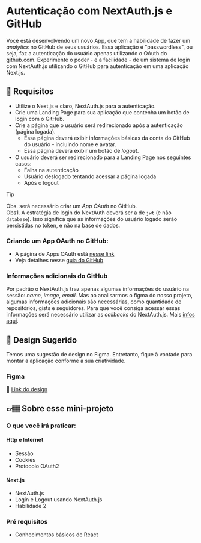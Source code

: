 # Autenticação com NextAuth.js e GitHub

Você está desenvolvendo um novo App, que tem a habilidade de fazer um _analytics_ no GitHub de seus usuários. Essa aplicação é "passwordless", ou seja, faz a autenticação do usuário apenas utilizando o OAuth do github.com. Experimente o poder - e a facilidade - de um sistema de login com NextAuth.js utilizando o GitHub para autenticação em uma aplicação Next.js.

## 🔨 Requisitos

- Utilize o Next.js e claro, NextAuth.js para a autenticação.
- Crie uma Landing Page para sua aplicação que contenha um botão de login com o GitHub.
- Crie a página que o usuário será redirecionado após a autenticação (página logada).
	- Essa página deverá exibir informações básicas da conta do GitHub do usuário - incluindo nome e avatar.
 	- Essa página deverá exibir um botão de _logout_. 
- O usuário deverá ser redirecionado para a Landing Page nos seguintes casos:
	- Falha na autenticação
 	- Usuário deslogado tentando acessar a página logada
  	- Após o logout

> [!Tip]
> Obs. será necessário criar um _App OAuth_ no GitHub.  
> Obs1. A estratégia de login do NextAuth deverá ser a de `jwt` (e não `database`). Isso significa que as informações do usuário logado serão persistidas no token, e não na base de dados. 


### Criando um App OAuth no GitHub:
- A página de Apps OAuth está [nesse link](https://github.com/settings/developers)
- Veja detalhes nesse [guia do GitHub](https://docs.github.com/pt/apps/oauth-apps/building-oauth-apps/creating-an-oauth-app)

### Informações adicionais do GitHub

Por padrão o NextAuth.js traz apenas algumas informações do usuário na sessão: _name_, _image_, _email_. 
Mas ao analisarmos o figma do nosso projeto, algumas informações adicionais são necessárias, como quantidade de repositórios, gists e seguidores. 
Para que você consiga acessar essas informações será necessário utilizar as _callbacks_ do NextAuth.js. Mais [infos aqui](https://next-auth.js.org/configuration/callbacks).

## 🎨 Design Sugerido

Temos uma sugestão de design no Figma. Entretanto, fique à vontade para montar a aplicação conforme a sua criatividade.

### Figma

🔗 [Link do design](https://www.figma.com/community/file/1337488395640254170/mini-projeto-autenticacao-com-nextauth-e-github)

## 👉🏽 Sobre esse mini-projeto

### O que você irá praticar:

#### Http e Internet
- Sessão
- Cookies
- Protocolo OAuth2

#### Next.js

- NextAuth.js
- Login e Logout usando NextAuth.js
- Habilidade 2

### Pré requisitos

- Conhecimentos básicos de React
